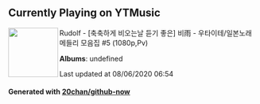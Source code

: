 ## Currently Playing on YTMusic

[<img align="left" width="100" src="https://i.ytimg.com/vi/loINrBJryoU/sddefault.jpg?sqp=-oaymwEWCJADEOEBIAQqCghqEJQEGHgg6AJIWg&rs">](https://music.youtube.com/channel/UCLvH0zUVRjU34t6Ekf8-UeA)

Rudolf - [축축하게 비오는날 듣기 좋은] 비雨 - 우타이테/일본노래 메들리 모음집 #5 (1080p,Pv)

**Albums**: undefined

Last updated at 08/06/2020 06:54

#### Generated with [20chan/github-now](https://github.com/20chan/github-now)


<!--
**20chan/20chan** is a ✨ _special_ ✨ repository because its `README.md` (this file) appears on your GitHub profile.

Here are some ideas to get you started:

- 🔭 I’m currently working on ...
- 🌱 I’m currently learning ...
- 👯 I’m looking to collaborate on ...
- 🤔 I’m looking for help with ...
- 💬 Ask me about ...
- 📫 How to reach me: ...
- 😄 Pronouns: ...
- ⚡ Fun fact: ...
-->
